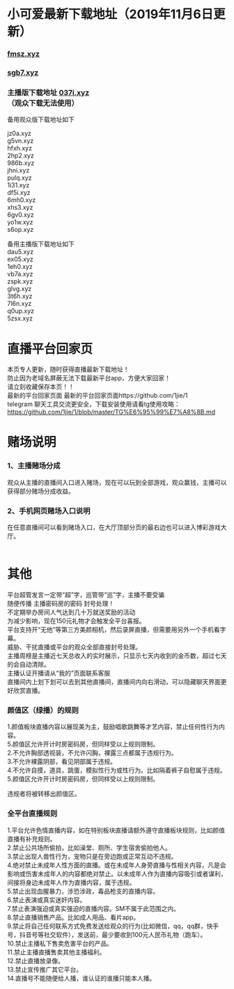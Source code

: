 # 小可爱最新下载地址（2019年11月6日更新）
### [fmsz.xyz](http://fmsz.xyz)
### [sgb7.xyz](http://sgb7.xyz)
### 主播版下载地址 [037i.xyz](http://037i.xyz)<br> （观众下载无法使用）
备用观众版下载地址如下<br>
 
jz0a.xyz<br>
g5vn.xyz<br>
hfxh.xyz<br>
2hp2.xyz<br>
986b.xyz<br>
jhni.xyz<br>
pulq.xyz<br>
1i31.xyz<br>
df5i.xyz<br>
6mh0.xyz<br>
xhs3.xyz<br>
6gv0.xyz<br>
yo1w.xyz<br>
s6op.xyz<br>

备用主播版下载地址如下<br>
dau5.xyz<br>
ex05.xyz<br>
1eh0.xyz<br>
vb7a.xyz<br>
zspk.xyz<br>
glvg.xyz<br>
3t6h.xyz<br>
7l6n.xyz<br>
q0up.xyz<br>
5zsx.xyz<br>

# 直播平台回家页
本页专人更新，随时获得直播最新下载地址！<br>
防止因为老域名屏蔽无法下载最新平台app，方便大家回家！<br>
请立刻收藏保存本页！！<br>
最新的平台回家页面  最新的平台回家页面https://github.com/1jie/1       <br>
telegram 聊天工具交流更安全，下载安装使用请看tg使用攻略：https://github.com/1jie/1/blob/master/TG%E6%95%99%E7%A8%8B.md


# 赌场说明
### 1、主播赌场分成
观众从主播的直播间入口进入赌场，现在可以玩到全部游戏，观众赢钱，主播可以获得部分赌场分成收益。<br>
### 2、手机网页赌场入口说明
在任意直播间可以看到赌场入口，在大厅顶部分页的最右边也可以进入博彩游戏大厅。<br>
<br>

# 其他
平台超管发言一定带“超”字，巡管带“巡”字，主播不要受骗<br>
随便传播 主播密码房的密码 封号处理！<br>
不定期举办房间人气达到几十万就送奖励的活动<br>
为减少影响，现在150元礼物才会触发全平台喜报。<br>
平台支持开“无他”等第三方美颜相机，然后录屏直播，但需要用另外一个手机看字幕。<br>
威胁、干扰直播或平台的观众全部直接封号处理。<br>
主播周榜是主播近七天总收入的实时展示，只显示七天内收到的金币数，超过七天的会自动清除。<br>
主播认证开播请从“我的”页面联系客服<br>
直播间内上划下划可以去到其他直播间，直播间内向右滑动，可以隐藏聊天界面更好欣赏直播。<br>

### 颜值区（绿播）的规则

1.颜值板块直播内容以展现美为主，鼓励唱歌跳舞等才艺内容，禁止任何性行为内容。<br>
5.颜值区允许开计时房密码房，但同样受以上规则限制。<br>
2.不允许胸部透视装，不允许闪胸，裸露三点都属于违规行为。<br>
3.不允许裸露阴部，看见阴部属于违规。<br>
4.不允许自摸，道具，跳蛋，模拟性行为或性行为。比如隔着裤子自慰属于违规。<br>
5.颜值区允许开计时房密码房，但同样受以上规则限制。<br>

违规者将被转移出颜值区。<br>





### 全平台直播规则
1.平台允许色情直播内容，如在特别板块直播请额外遵守直播板块规则，比如颜值直播有补充规则。<br>
2.禁止公共场所偷拍，比如澡堂、厕所、学生宿舍偷拍他人。<br>
3.禁止出现人兽性行为，宠物只是在旁边跑或正常互动不违规。<br>
4.绝对禁止未成年人性方面的直播。或在未成年人身旁直播与性相关内容，凡是会影响或伤害未成年人的内容都绝对禁止。以未成年人作为直播内容吸引或者谋利，间接将身边未成年人作为直播内容，属于违规。<br>
5.禁止出现血腥暴力，涉恐涉政，毒品枪支的直播内容。<br>
6.禁止表演或真实迷奸内容。<br>
7.禁止表演强迫或真实强迫的直播内容。SM不属于此范围之内。<br>
8.禁止直播销售产品。比如成人用品、看片app。<br>
9.禁止将自己任何联系方式免费发送给观众的行为(比如微信，qq，qq群，快手号，抖音号等社交软件），发送前，最少要收到100元人民币礼物（跑车）。<br>
10.禁止主播私下售卖危害平台的产品。<br>
11.禁止主播直播售卖其他主播福利。<br>
12.禁止直播放录像。<br>
13.禁止宣传推广其它平台。<br>
14.直播号不能随便给人播，谁认证的谁播只能本人播。<br>
